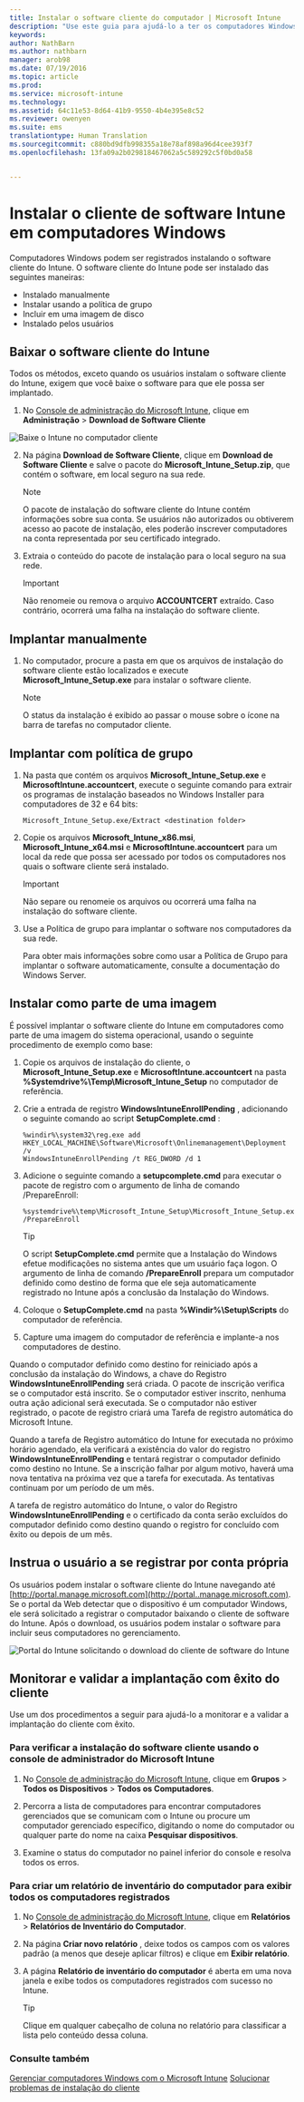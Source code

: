 ```yaml
---
title: Instalar o software cliente do computador | Microsoft Intune
description: "Use este guia para ajudá-lo a ter os computadores Windows gerenciados pelo software cliente do Microsoft Intune."
keywords: 
author: NathBarn
ms.author: nathbarn
manager: arob98
ms.date: 07/19/2016
ms.topic: article
ms.prod: 
ms.service: microsoft-intune
ms.technology: 
ms.assetid: 64c11e53-8d64-41b9-9550-4b4e395e8c52
ms.reviewer: owenyen
ms.suite: ems
translationtype: Human Translation
ms.sourcegitcommit: c880bd9dfb998355a18e78af898a96d4cee393f7
ms.openlocfilehash: 13fa09a2b029818467062a5c589292c5f0bd0a58


---
```


# Instalar o cliente de software Intune em computadores Windows
Computadores Windows podem ser registrados instalando o software cliente do Intune. O software cliente do Intune pode ser instalado das seguintes maneiras:

- Instalado manualmente
- Instalar usando a política de grupo
- Incluir em uma imagem de disco
- Instalado pelos usuários

## Baixar o software cliente do Intune

Todos os métodos, exceto quando os usuários instalam o software cliente do Intune, exigem que você baixe o software para que ele possa ser implantado.

1.  No [Console de administração do Microsoft Intune](https://manage.microsoft.com/), clique em **Administração** &gt; **Download de Software Cliente**

  ![Baixe o Intune no computador cliente](../media/pc-sa-client-download.png)

2.  Na página **Download de Software Cliente**, clique em **Download de Software Cliente** e salve o pacote do **Microsoft_Intune_Setup.zip**, que contém o software, em local seguro na sua rede.

    > [!NOTE]
    > O pacote de instalação do software cliente do Intune contém informações sobre sua conta. Se usuários não autorizados ou obtiverem acesso ao pacote de instalação, eles poderão inscrever computadores na conta representada por seu certificado integrado.

3.  Extraia o conteúdo do pacote de instalação para o local seguro na sua rede.

    > [!IMPORTANT]
    > Não renomeie ou remova o arquivo **ACCOUNTCERT** extraído. Caso contrário, ocorrerá uma falha na instalação do software cliente.

## Implantar manualmente

1.  No computador, procure a pasta em que os arquivos de instalação do software cliente estão localizados e execute **Microsoft_Intune_Setup.exe** para instalar o software cliente.

    > [!NOTE]
    > O status da instalação é exibido ao passar o mouse sobre o ícone na barra de tarefas no computador cliente.

## Implantar com política de grupo

1.  Na pasta que contém os arquivos **Microsoft_Intune_Setup.exe** e **MicrosoftIntune.accountcert**, execute o seguinte comando para extrair os programas de instalação baseados no Windows Installer para computadores de 32 e 64 bits:

    ```
    Microsoft_Intune_Setup.exe/Extract <destination folder>
    ```

2.  Copie os arquivos **Microsoft_Intune_x86.msi**, **Microsoft_Intune_x64.msi** e **MicrosoftIntune.accountcert** para um local da rede que possa ser acessado por todos os computadores nos quais o software cliente será instalado.

    > [!IMPORTANT]
    > Não separe ou renomeie os arquivos ou ocorrerá uma falha na instalação do software cliente.

3.  Use a Política de grupo para implantar o software nos computadores da sua rede.

    Para obter mais informações sobre como usar a Política de Grupo para implantar o software automaticamente, consulte a documentação do Windows Server.

## Instalar como parte de uma imagem
É possível implantar o software cliente do Intune em computadores como parte de uma imagem do sistema operacional, usando o seguinte procedimento de exemplo como base:

1.  Copie os arquivos de instalação do cliente, o **Microsoft_Intune_Setup.exe** e **MicrosoftIntune.accountcert** na pasta **%Systemdrive%\Temp\Microsoft_Intune_Setup** no computador de referência.

2.  Crie a entrada de registro **WindowsIntuneEnrollPending** , adicionando o seguinte comando ao script **SetupComplete.cmd** :

    ```
    %windir%\system32\reg.exe add HKEY_LOCAL_MACHINE\Software\Microsoft\Onlinemanagement\Deployment /v
    WindowsIntuneEnrollPending /t REG_DWORD /d 1
    ```

3.  Adicione o seguinte comando a **setupcomplete.cmd** para executar o pacote de registro com o argumento de linha de comando /PrepareEnroll:

    ```
    %systemdrive%\temp\Microsoft_Intune_Setup\Microsoft_Intune_Setup.exe /PrepareEnroll
    ```
    > [!TIP]
    > O script **SetupComplete.cmd** permite que a Instalação do Windows efetue modificações no sistema antes que um usuário faça logon. O argumento de linha de comando **/PrepareEnroll** prepara um computador definido como destino de forma que ele seja automaticamente registrado no Intune após a conclusão da Instalação do Windows.

4.  Coloque o **SetupComplete.cmd** na pasta **%Windir%\Setup\Scripts** do computador de referência.

5.  Capture uma imagem do computador de referência e implante-a nos computadores de destino.

Quando o computador definido como destino for reiniciado após a conclusão da instalação do Windows, a chave do Registro **WindowsIntuneEnrollPending** será criada. O pacote de inscrição verifica se o computador está inscrito. Se o computador estiver inscrito, nenhuma outra ação adicional será executada. Se o computador não estiver registrado, o pacote de registro criará uma Tarefa de registro automática do Microsoft Intune.

Quando a tarefa de Registro automático do Intune for executada no próximo horário agendado, ela verificará a existência do valor do registro **WindowsIntuneEnrollPending** e tentará registrar o computador definido como destino no Intune. Se a inscrição falhar por algum motivo, haverá uma nova tentativa na próxima vez que a tarefa for executada. As tentativas continuam por um período de um mês.

A tarefa de registro automático do Intune, o valor do Registro **WindowsIntuneEnrollPending** e o certificado da conta serão excluídos do computador definido como destino quando o registro for concluído com êxito ou depois de um mês.

## Instrua o usuário a se registrar por conta própria

Os usuários podem instalar o software cliente do Intune navegando até [http://portal.manage.microsoft.com](http://portal..manage.microsoft.com). Se o portal da Web detectar que o dispositivo é um computador Windows, ele será solicitado a registrar o computador baixando o cliente de software do Intune. Após o download, os usuários podem instalar o software para incluir seus computadores no gerenciamento.

![Portal do Intune solicitando o download do cliente de software do Intune](../media/software-client-download.png)

## Monitorar e validar a implantação com êxito do cliente
Use um dos procedimentos a seguir para ajudá-lo a monitorar e a validar a implantação do cliente com êxito.

### Para verificar a instalação do software cliente usando o console de administrador do Microsoft Intune

1.  No [Console de administração do Microsoft Intune](https://manage.microsoft.com/), clique em **Grupos** &gt; **Todos os Dispositivos** &gt; **Todos os Computadores**.

2.  Percorra a lista de computadores para encontrar computadores gerenciados que se comunicam com o Intune ou procure um computador gerenciado específico, digitando o nome do computador ou qualquer parte do nome na caixa **Pesquisar dispositivos**.

3.  Examine o status do computador no painel inferior do console e resolva todos os erros.

### Para criar um relatório de inventário do computador para exibir todos os computadores registrados

1.  No [Console de administração do Microsoft Intune](https://manage.microsoft.com/), clique em **Relatórios** &gt; **Relatórios de Inventário do Computador**.

2.  Na página **Criar novo relatório** , deixe todos os campos com os valores padrão (a menos que deseje aplicar filtros) e clique em **Exibir relatório**.

3.  A página **Relatório de inventário do computador** é aberta em uma nova janela e exibe todos os computadores registrados com sucesso no Intune.

    > [!TIP]
    > Clique em qualquer cabeçalho de coluna no relatório para classificar a lista pelo conteúdo dessa coluna.


### Consulte também
[Gerenciar computadores Windows com o Microsoft Intune](manage-windows-pcs-with-microsoft-intune.md)
[Solucionar problemas de instalação do cliente](../troubleshoot/troubleshoot-client-setup-in-microsoft-intune.md)



<!--HONumber=Sep16_HO4-->


